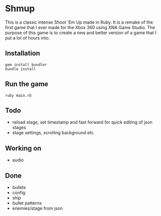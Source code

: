 # Shmup

This is a classic intense Shoot 'Em Up made in Ruby. It is a remake of the first game that I ever made for the Xbox 360 using XNA Game Studio. The purpose of this game is to create a new and better version of a game that I put a lot of hours into.

## Installation

	gem install bundler
	bundle install

## Run the game

	ruby main.rb

## Todo
* reload stage, set timestamp and fast forward for quick editing of json stages
* stage settings, scrolling background etc.

## Working on
* audio

## Done
* bullets
* config
* ship
* bullet patterns
* enemies/stage from json
